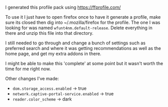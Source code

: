 I generated this profile pack using https://ffprofile.com/

To use it I just have to open firefox once to have it generate a profile, make
sure its closed then dig into ~/.mozilla/firefox for the profile. The one I was
looking for was named `wfunt4nm.default-release`. Delete everything in there
and unzip this file into that directory.

I still needed to go through and change a bunch of settings such as preferred
search and where it was getting recommendations as well as the home page, and
get my extra addons in there.

I might be able to make this 'complete' at some point but it wasn't worth the
time for me right now.

Other changes I've made:

* `dom.storage_access.enabled` -> true
* `network.captive-portal-service.enabled` -> true
* `reader.color_scheme` -> dark
